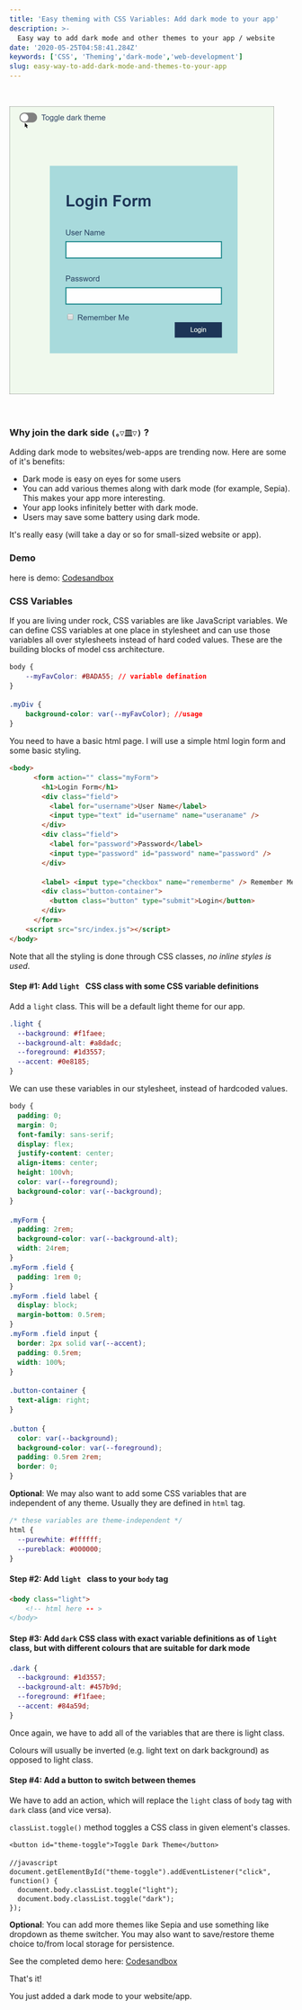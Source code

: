 ```yaml
---
title: 'Easy theming with CSS Variables: Add dark mode to your app'
description: >-
  Easy way to add dark mode and other themes to your app / website
date: '2020-05-25T04:58:41.284Z'
keywords: ['CSS', 'Theming','dark-mode','web-development']
slug: easy-way-to-add-dark-mode-and-themes-to-your-app
---
```

<img src="./assets/Theming with CSS Variables.assets/theme.gif" alt="theme" style="zoom: 50%;margin: 4rem auto;"/> 
<!-- ![pngg](./theme.png) -->

### Why join the dark side `(｡▽皿▽)` ?

Adding dark mode to websites/web-apps are trending now. Here are some of it's benefits:

* Dark mode is easy on eyes for some users
* You can add various themes along with dark mode (for example, Sepia). This makes your app more interesting.
* Your app looks infinitely better with dark mode.
* Users may save some battery using dark mode.

It's really easy (will take a day or so for small-sized website or app).

### Demo

here is demo: [Codesandbox](https://codesandbox.io/s/theming-css-variables-7tsnw) 



### CSS Variables

If you are living under rock, CSS variables are like JavaScript variables. We can define CSS variables at one place in stylesheet and can use those variables all over stylesheets instead of hard coded values. These are the building blocks of model css architecture.

```css
body {
	--myFavColor: #BADA55; // variable defination
}

.myDiv {
	background-color: var(--myFavColor); //usage
}
```



You need to have a basic html page. I will use a simple html login form and some basic styling.

```html
<body>
      <form action="" class="myForm">
        <h1>Login Form</h1>
        <div class="field">
          <label for="username">User Name</label>
          <input type="text" id="username" name="useraname" />
        </div>
        <div class="field">
          <label for="password">Password</label>
          <input type="password" id="password" name="password" />
        </div>

        <label> <input type="checkbox" name="rememberme" /> Remember Me </label>
        <div class="button-container">
          <button class="button" type="submit">Login</button>
        </div>
      </form>
    <script src="src/index.js"></script>
</body>
```

Note that all the styling is done through CSS classes, *no inline styles is used*.



#### Step #1: Add `light ` CSS class with some CSS variable definitions

Add a `light` class. This will be a default light theme for our app.

```css
.light {
  --background: #f1faee;
  --background-alt: #a8dadc;
  --foreground: #1d3557;
  --accent: #0e8185;
}
```

We can use these variables in our stylesheet, instead of hardcoded values.

```css
body {
  padding: 0;
  margin: 0;
  font-family: sans-serif;
  display: flex;
  justify-content: center;
  align-items: center;
  height: 100vh;
  color: var(--foreground);
  background-color: var(--background);
}

.myForm {
  padding: 2rem;
  background-color: var(--background-alt);
  width: 24rem;
}
.myForm .field {
  padding: 1rem 0;
}
.myForm .field label {
  display: block;
  margin-bottom: 0.5rem;
}
.myForm .field input {
  border: 2px solid var(--accent);
  padding: 0.5rem;
  width: 100%;
}

.button-container {
  text-align: right;
}

.button {
  color: var(--background);
  background-color: var(--foreground);
  padding: 0.5rem 2rem;
  border: 0;
}
```

**Optional**: We may also want to add some CSS variables that are independent of any theme. Usually they are defined in `html` tag.

```css
/* these variables are theme-independent */
html {
  --purewhite: #ffffff;
  --pureblack: #000000;
}
```



#### Step #2: Add `light ` class to your `body` tag

```html
<body class="light">
	<!-- html here -- >
</body>
```



#### Step #3: Add `dark` CSS class with exact variable definitions as of `light` class, but with different colours that are suitable for dark mode

```css
.dark {
  --background: #1d3557;
  --background-alt: #457b9d;
  --foreground: #f1faee;
  --accent: #84a59d;
}
```

Once again, we have to add all of the variables that are there is light class. 

Colours will usually be inverted (e.g. light text on dark background) as opposed to light class.



#### Step #4: Add a  button to switch between themes

We have to add an action, which will replace the `light` class of `body` tag with `dark` class (and vice versa).

`classList.toggle()` method toggles a CSS class in given element's classes.

```
<button id="theme-toggle">Toggle Dark Theme</button>

//javascript
document.getElementById("theme-toggle").addEventListener("click", function() {
  document.body.classList.toggle("light");
  document.body.classList.toggle("dark");
});
```



**Optional**: You can add more themes like Sepia and use something like dropdown as theme switcher. You may also want to save/restore theme choice to/from local storage for persistence.

See the completed demo here: [Codesandbox](https://codesandbox.io/s/theming-css-variables-7tsnw) 



That's it!

You just added a dark mode to your website/app.  









